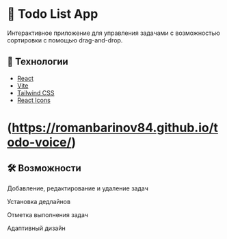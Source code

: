 # 📝 Todo List App

Интерактивное приложение для управления задачами с возможностью сортировки с помощью drag-and-drop.

## 🚀 Технологии

- [React](https://react.dev/)
- [Vite](https://vitejs.dev/)
- [Tailwind CSS](https://tailwindcss.com/)
- [React Icons](https://react-icons.github.io/react-icons/)
# (https://romanbarinov84.github.io/todo-voice/)

 ## 🛠 Возможности
 Добавление, редактирование и удаление задач

Установка дедлайнов

Отметка выполнения задач

Адаптивный дизайн
